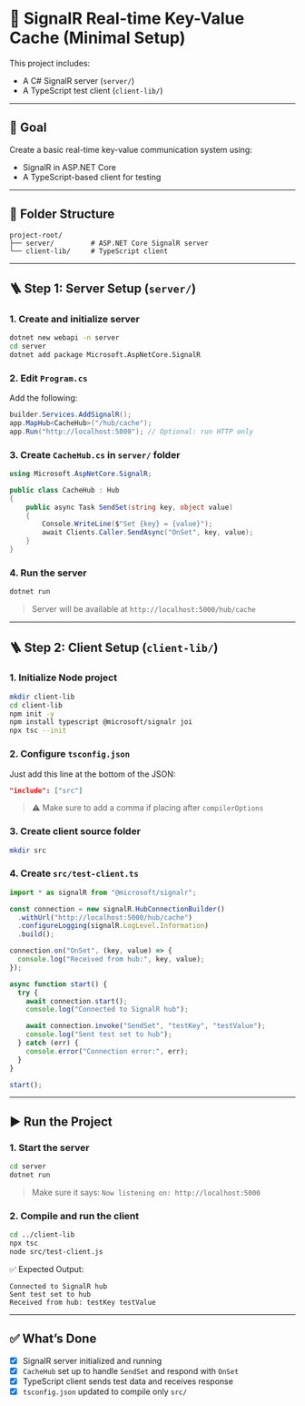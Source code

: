 # 🔁 SignalR Real-time Key-Value Cache (Minimal Setup)

This project includes:
- A C# SignalR server (`server/`)
- A TypeScript test client (`client-lib/`)

---

## 🧠 Goal

Create a basic real-time key-value communication system using:
- SignalR in ASP.NET Core
- A TypeScript-based client for testing

---

## 📂 Folder Structure

```
project-root/
├── server/         # ASP.NET Core SignalR server
└── client-lib/     # TypeScript client
```

---

## 🪜 Step 1: Server Setup (`server/`)

### 1. Create and initialize server

```bash
dotnet new webapi -n server
cd server
dotnet add package Microsoft.AspNetCore.SignalR
```

### 2. Edit `Program.cs`

Add the following:

```csharp
builder.Services.AddSignalR();
app.MapHub<CacheHub>("/hub/cache");
app.Run("http://localhost:5000"); // Optional: run HTTP only
```

### 3. Create `CacheHub.cs` in `server/` folder

```csharp
using Microsoft.AspNetCore.SignalR;

public class CacheHub : Hub
{
    public async Task SendSet(string key, object value)
    {
        Console.WriteLine($"Set {key} = {value}");
        await Clients.Caller.SendAsync("OnSet", key, value);
    }
}
```

### 4. Run the server

```bash
dotnet run
```

> Server will be available at `http://localhost:5000/hub/cache`

---

## 🪜 Step 2: Client Setup (`client-lib/`)

### 1. Initialize Node project

```bash
mkdir client-lib
cd client-lib
npm init -y
npm install typescript @microsoft/signalr joi
npx tsc --init
```

### 2. Configure `tsconfig.json`

Just add this line at the bottom of the JSON:

```json
"include": ["src"]
```

> ⚠️ Make sure to add a comma if placing after `compilerOptions`

### 3. Create client source folder

```bash
mkdir src
```

### 4. Create `src/test-client.ts`

```ts
import * as signalR from "@microsoft/signalr";

const connection = new signalR.HubConnectionBuilder()
  .withUrl("http://localhost:5000/hub/cache")
  .configureLogging(signalR.LogLevel.Information)
  .build();

connection.on("OnSet", (key, value) => {
  console.log("Received from hub:", key, value);
});

async function start() {
  try {
    await connection.start();
    console.log("Connected to SignalR hub");

    await connection.invoke("SendSet", "testKey", "testValue");
    console.log("Sent test set to hub");
  } catch (err) {
    console.error("Connection error:", err);
  }
}

start();
```

---

## ▶️ Run the Project

### 1. Start the server

```bash
cd server
dotnet run
```

> Make sure it says: `Now listening on: http://localhost:5000`

### 2. Compile and run the client

```bash
cd ../client-lib
npx tsc
node src/test-client.js
```

✅ Expected Output:
```
Connected to SignalR hub
Sent test set to hub
Received from hub: testKey testValue
```

---

## ✅ What’s Done

- [x] SignalR server initialized and running
- [x] `CacheHub` set up to handle `SendSet` and respond with `OnSet`
- [x] TypeScript client sends test data and receives response
- [x] `tsconfig.json` updated to compile only `src/`
